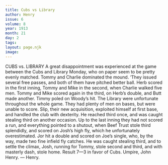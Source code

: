 ```yaml
---
title: Cubs vs Library
author: Henry
issue: 6
volume: 8
year: 1913
month: 21
day: 2
tags:
layout: page.njk
image:
---
```

CUBS vs. LIBRARY    A great disappointment was experienced at the game between the Cubs and Library Monday, who on paper seem to be pretty evenly matched. Tommy and Charlie dominated the mound. ‘They issued several free passes, and both of them have pitched better ball. Herb scored in the first inning, Tommy and Mike in the second, when Charlie walked five men. Tommy and Mike scored again in the third, on Herb’s double, and Butt made another. Timmy poled on Woody’s hit. The Library were unfortunate throughout the whole game. They had plenty of men on bases, but were unable to score. Slip, their new acquisition, exploited himself at first base, and handled the club with dexterity. He reached third once, and was caught stealing third on another occasion. Up to the last inning they had not scored a run, and everything pointed to a shutout, when Beef Trust stole third splendidly, and scored on Josh’s high fly, which he unfortunately overestimated. Jor hit a double and scored on Joe’s single, who, by the way, made two fine infield fly catches. He was caught stealing third, and to settle the climax, Josh, running for Tommy, stole second and third, and with masterly dash, stole home. Result 7—3 in favor of Cubs. Umpire, John Henry. — Henry. 

